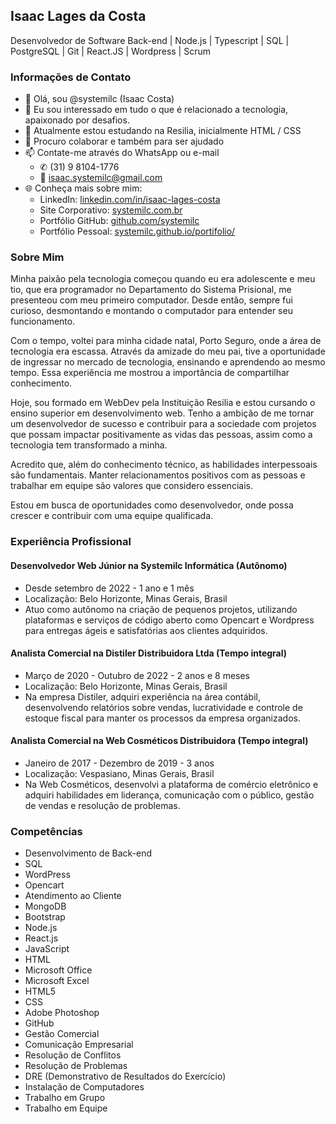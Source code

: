 ## Isaac Lages da Costa
Desenvolvedor de Software Back-end | Node.js | Typescript | SQL | PostgreSQL | Git | React.JS | Wordpress | Scrum

### Informações de Contato
- 👋 Olá, sou @systemilc (Isaac Costa)
- 👀 Eu sou interessado em tudo o que é relacionado a tecnologia, apaixonado por desafios.
- 🌱 Atualmente estou estudando na Resilia, inicialmente HTML / CSS
- 💞️ Procuro colaborar e também para ser ajudado
- 📫 Contate-me através do WhatsApp ou e-mail
  - ✆ (31) 9 8104-1776
  - 📧 isaac.systemilc@gmail.com
- 🌐 Conheça mais sobre mim:
  - LinkedIn: [linkedin.com/in/isaac-lages-costa](https://www.linkedin.com/in/isaac-lages-costa)
  - Site Corporativo: [systemilc.com.br](https://systemilc.com.br)
  - Portfólio GitHub: [github.com/systemilc](https://github.com/systemilc)
  - Portfólio Pessoal: [systemilc.github.io/portifolio/](https://systemilc.github.io/portifolio/)

### Sobre Mim
Minha paixão pela tecnologia começou quando eu era adolescente e meu tio, que era programador no Departamento do Sistema Prisional, me presenteou com meu primeiro computador. Desde então, sempre fui curioso, desmontando e montando o computador para entender seu funcionamento.

Com o tempo, voltei para minha cidade natal, Porto Seguro, onde a área de tecnologia era escassa. Através da amizade do meu pai, tive a oportunidade de ingressar no mercado de tecnologia, ensinando e aprendendo ao mesmo tempo. Essa experiência me mostrou a importância de compartilhar conhecimento.

Hoje, sou formado em WebDev pela Instituição Resilia e estou cursando o ensino superior em desenvolvimento web. Tenho a ambição de me tornar um desenvolvedor de sucesso e contribuir para a sociedade com projetos que possam impactar positivamente as vidas das pessoas, assim como a tecnologia tem transformado a minha.

Acredito que, além do conhecimento técnico, as habilidades interpessoais são fundamentais. Manter relacionamentos positivos com as pessoas e trabalhar em equipe são valores que considero essenciais.

Estou em busca de oportunidades como desenvolvedor, onde possa crescer e contribuir com uma equipe qualificada.

### Experiência Profissional

#### Desenvolvedor Web Júnior na Systemilc Informática (Autônomo)
- Desde setembro de 2022 - 1 ano e 1 mês
- Localização: Belo Horizonte, Minas Gerais, Brasil
- Atuo como autônomo na criação de pequenos projetos, utilizando plataformas e serviços de código aberto como Opencart e Wordpress para entregas ágeis e satisfatórias aos clientes adquiridos.

#### Analista Comercial na Distiler Distribuidora Ltda (Tempo integral)
- Março de 2020 - Outubro de 2022 - 2 anos e 8 meses
- Localização: Belo Horizonte, Minas Gerais, Brasil
- Na empresa Distiler, adquiri experiência na área contábil, desenvolvendo relatórios sobre vendas, lucratividade e controle de estoque fiscal para manter os processos da empresa organizados.

#### Analista Comercial na Web Cosméticos Distribuidora (Tempo integral)
- Janeiro de 2017 - Dezembro de 2019 - 3 anos
- Localização: Vespasiano, Minas Gerais, Brasil
- Na Web Cosméticos, desenvolvi a plataforma de comércio eletrônico e adquiri habilidades em liderança, comunicação com o público, gestão de vendas e resolução de problemas.

### Competências
- Desenvolvimento de Back-end
- SQL
- WordPress
- Opencart
- Atendimento ao Cliente
- MongoDB
- Bootstrap
- Node.js
- React.js
- JavaScript
- HTML
- Microsoft Office
- Microsoft Excel
- HTML5
- CSS
- Adobe Photoshop
- GitHub
- Gestão Comercial
- Comunicação Empresarial
- Resolução de Conflitos
- Resolução de Problemas
- DRE (Demonstrativo de Resultados do Exercício)
- Instalação de Computadores
- Trabalho em Grupo
- Trabalho em Equipe
